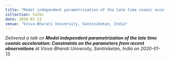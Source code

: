 ```yaml
---
title: "Model independent parametrization of the late time cosmic acceleration: Constraints on the parameters from recent observations"
collection: talks
date: 2020-01-13
venue: "Visva-Bharati University, Santiniketan, India"
---
```


*Delivered a talk on **Model independent parametrization of the late time cosmic acceleration: Constraints on the parameters from recent observations** at Visva-Bharati University, Santiniketan, India on 2020-01-13.*
